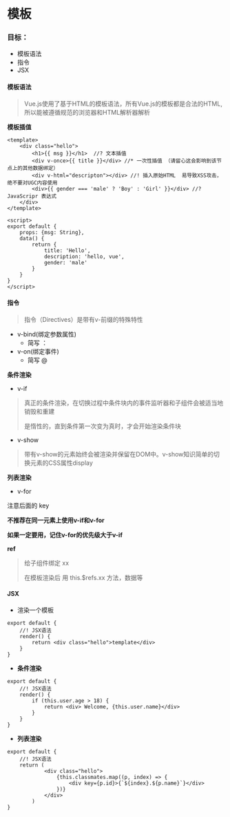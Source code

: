 # 模板

### 目标：

+ 模板语法
+ 指令
+ JSX



#### 模板语法

> Vue.js使用了基于HTML的模板语法，所有Vue.js的模板都是合法的HTML,所以能被遵循规范的浏览器和HTML解析器解析

**模板插值**

```vue	
<template>
    <div class="hello">
        <h1>{{ msg }}</h1>  //? 文本插值
        <div v-once>{{ title }}</div> //* 一次性插值 （请留心这会影响到该节点上的其他数据绑定） 
        <div v-html="descripton"></div> //! 插入原始HTML  易导致XSS攻击，绝不要对UGC内容使用
        <div>{{ gender === 'male' ? 'Boy' : 'Girl' }}</div> //? JavaScripr 表达式
    </div>
</template>

<script>
export default {
    props: {msg: String},
    data() {
        return {
            title: 'Hello',
            description: 'hello, vue',
            gender: 'male'
        }
    }
}
</script>
```

#### 指令

> 指令（Directives）是带有v-前缀的特殊特性

+ v-bind(绑定参数属性)
  + 简写	：
+ v-on(绑定事件)
  + 简写	@

**条件渲染**

+ v-if

> 真正的条件渲染，在切换过程中条件块内的事件监听器和子组件会被适当地销毁和重建
>
> 是惰性的，直到条件第一次变为真时，才会开始渲染条件块

+ v-show

> 带有v-show的元素始终会被渲染并保留在DOM中。v-show知识简单的切换元素的CSS属性display

**列表渲染**

+ v-for

注意后面的 key 

**不推荐在同一元素上使用v-if和v-for**

**如果一定要用，记住v-for的优先级大于v-if**



**ref**

> 给子组件绑定 xx
>
> 在模板渲染后  用 this.$refs.xx   方法，数据等



#### JSX

+ 渲染一个模板

```vue
export default {
    //! JSX语法
    render() {
        return <div class="hello">template</div>
    }
}
```

+ **条件渲染**

```vue
export default {
    //! JSX语法
    render() {
        if (this.user.age > 18) {
            return <div> Welcome, {this.user.name}</div>
        }
    }
}
```

+ **列表渲染**

```vu
export default {
    //! JSX语法
    return (
            <div class="hello">
                {this.classmates.map((p, index) => {
                    <div key={p.id}>{`${index}.${p.name}`}</div>
                })}
            </div>
        )
}
```

